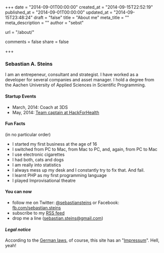 +++
date = "2014-09-01T00:00:00"
created_at = "2014-09-15T22:52:19"
published_at = "2014-09-01T00:00:00"
updated_at = "2014-09-15T23:48:24"
draft = "false"
title = "About me"
meta_title = ""
meta_description = ""
author = "sebst"

url = "/about/"

comments = false
share = false

+++

### Sebastian A. Steins

I am an entrepeneur, consultant and strategist.
I have worked as a developer for several companies and asset manager.
I hold a degree from the Aachen University of Applied Sciences in Scientific Programming.



#### Startup Events

* March, 2014: Coach at 3DS
* May, 2014: [Team captain at HackForHealth](/neurofeedback-for-adhd-treatment/)

#### Fun Facts
(in no particular order)

* I started my first business at the age of 16
* I switched from PC to Mac, from Mac to PC, and, again, from PC to Mac
* I use electronic cigarettes
* I had both, cats and dogs
* I am really into statistics
* I always mess up my desk and I constantly try to fix that. And fail.
* I learnt PHP as my first programming language
* I played Improvisational theatre


#### You can now

* follow me on Twitter: [@sebastiansteins](https://twitter.com/sebastiansteins) or Facebook: [fb.com/sebastian.steins](https://facebook.com/sebastian.steins)
* subscribe to my [RSS feed](/rss/)
* drop me a line ([sebastian.steins@gmail.com](mailto:sebastian.steins@gmail.com))

#### *Legal notice*

According to the [German laws](https://en.wikipedia.org/wiki/Impressum#Webpages), of course, this site has an "[Impressum](/impressum/)". Hell, yeah!
